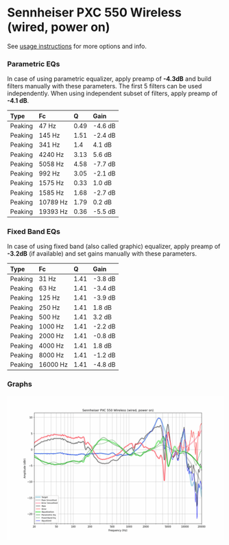 # Sennheiser PXC 550 Wireless (wired, power on)
See [usage instructions](https://github.com/jaakkopasanen/AutoEq#usage) for more options and info.

### Parametric EQs
In case of using parametric equalizer, apply preamp of **-4.3dB** and build filters manually
with these parameters. The first 5 filters can be used independently.
When using independent subset of filters, apply preamp of **-4.1 dB**.

| Type    | Fc       |    Q | Gain    |
|:--------|:---------|:-----|:--------|
| Peaking | 47 Hz    | 0.49 | -4.6 dB |
| Peaking | 145 Hz   | 1.51 | -2.4 dB |
| Peaking | 341 Hz   | 1.4  | 4.1 dB  |
| Peaking | 4240 Hz  | 3.13 | 5.6 dB  |
| Peaking | 5058 Hz  | 4.58 | -7.7 dB |
| Peaking | 992 Hz   | 3.05 | -2.1 dB |
| Peaking | 1575 Hz  | 0.33 | 1.0 dB  |
| Peaking | 1585 Hz  | 1.68 | -2.7 dB |
| Peaking | 10789 Hz | 1.79 | 0.2 dB  |
| Peaking | 19393 Hz | 0.36 | -5.5 dB |

### Fixed Band EQs
In case of using fixed band (also called graphic) equalizer, apply preamp of **-3.2dB**
(if available) and set gains manually with these parameters.

| Type    | Fc       |    Q | Gain    |
|:--------|:---------|:-----|:--------|
| Peaking | 31 Hz    | 1.41 | -3.8 dB |
| Peaking | 63 Hz    | 1.41 | -3.4 dB |
| Peaking | 125 Hz   | 1.41 | -3.9 dB |
| Peaking | 250 Hz   | 1.41 | 1.8 dB  |
| Peaking | 500 Hz   | 1.41 | 3.2 dB  |
| Peaking | 1000 Hz  | 1.41 | -2.2 dB |
| Peaking | 2000 Hz  | 1.41 | -0.8 dB |
| Peaking | 4000 Hz  | 1.41 | 1.8 dB  |
| Peaking | 8000 Hz  | 1.41 | -1.2 dB |
| Peaking | 16000 Hz | 1.41 | -4.8 dB |

### Graphs
![](./Sennheiser%20PXC%20550%20Wireless%20(wired,%20power%20on).png)